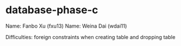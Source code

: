 # database-phase-c
Name: Fanbo Xu (fxu13)
Name: Weina Dai (wdai11)

Difficulties: 
foreign constraints when creating table and dropping table

